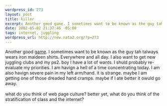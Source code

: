 ```yaml
--- 
wordpress_id: 273
layout: post
title: killer
excerpt: Another good game. I sometimes want to be known as the guy tah talways wears iron maideen shirts. Everywhere and all day. I also want to get new juggling clubs and my ps2. boy I have a lot of wants. I shuld probably re-evaluate my priorities. I am havign a hell of a time concentrating today. I am also havign severe pain in my left arm/hand. it is str...
date: 2002-05-02 21:37:46 -05:00
tags: internet, juggling
wordpress_url: http://new.nata2.org/?p=273
---
```

Another good <a href="http://killer.flaboratorium.org/">game</a>. I sometimes want to be known as the guy tah talways wears iron maideen shirts. Everywhere and all day. I also want to get new juggling clubs and my ps2. boy I have a lot of wants. I shuld probably re-evaluate my priorities. I am havign a hell of a time concentrating today. I am also havign severe pain in my left arm/hand. it is strange. maybe I am getting one of those dreaded hand cramps. maybe if I ate better it owuld go away. <br/><br/>what do you think of web page culture? better yet, what do you think of the stratification of class and the internet? 
